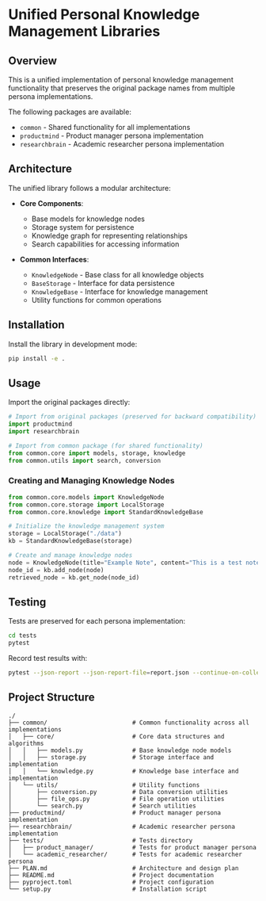 # Unified Personal Knowledge Management Libraries

## Overview
This is a unified implementation of personal knowledge management functionality 
that preserves the original package names from multiple persona implementations.

The following packages are available:
- `common` - Shared functionality for all implementations
- `productmind` - Product manager persona implementation
- `researchbrain` - Academic researcher persona implementation

## Architecture
The unified library follows a modular architecture:

- **Core Components**:
  - Base models for knowledge nodes
  - Storage system for persistence
  - Knowledge graph for representing relationships
  - Search capabilities for accessing information

- **Common Interfaces**:
  - `KnowledgeNode` - Base class for all knowledge objects
  - `BaseStorage` - Interface for data persistence
  - `KnowledgeBase` - Interface for knowledge management
  - Utility functions for common operations

## Installation
Install the library in development mode:

```bash
pip install -e .
```

## Usage
Import the original packages directly:

```python
# Import from original packages (preserved for backward compatibility)
import productmind 
import researchbrain

# Import from common package (for shared functionality)
from common.core import models, storage, knowledge
from common.utils import search, conversion
```

### Creating and Managing Knowledge Nodes

```python
from common.core.models import KnowledgeNode
from common.core.storage import LocalStorage
from common.core.knowledge import StandardKnowledgeBase

# Initialize the knowledge management system
storage = LocalStorage("./data")
kb = StandardKnowledgeBase(storage)

# Create and manage knowledge nodes
node = KnowledgeNode(title="Example Note", content="This is a test note")
node_id = kb.add_node(node)
retrieved_node = kb.get_node(node_id)
```

## Testing
Tests are preserved for each persona implementation:

```bash
cd tests
pytest
```

Record test results with:
```bash
pytest --json-report --json-report-file=report.json --continue-on-collection-errors
```

## Project Structure

```
./
├── common/                        # Common functionality across all implementations
│   ├── core/                      # Core data structures and algorithms
│   │   ├── models.py              # Base knowledge node models
│   │   ├── storage.py             # Storage interface and implementation
│   │   └── knowledge.py           # Knowledge base interface and implementation
│   └── utils/                     # Utility functions
│       ├── conversion.py          # Data conversion utilities
│       ├── file_ops.py            # File operation utilities
│       └── search.py              # Search utilities
├── productmind/                   # Product manager persona implementation
├── researchbrain/                 # Academic researcher persona implementation
├── tests/                         # Tests directory
│   ├── product_manager/           # Tests for product manager persona
│   └── academic_researcher/       # Tests for academic researcher persona
├── PLAN.md                        # Architecture and design plan
├── README.md                      # Project documentation
├── pyproject.toml                 # Project configuration
└── setup.py                       # Installation script
```